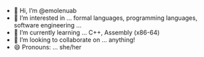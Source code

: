 - 👋 Hi, I’m @emolenuab
- 👀 I’m interested in ... formal languages, programming languages, software engineering ...
- 🌱 I’m currently learning ... C++, Assembly (x86-64)
- 💞️ I’m looking to collaborate on ... anything!
- 😄 Pronouns: ... she/her

<!---
emolenuab/emolenuab is a ✨ special ✨ repository because its `README.md` (this file) appears on your GitHub profile.
You can click the Preview link to take a look at your changes.
--->
